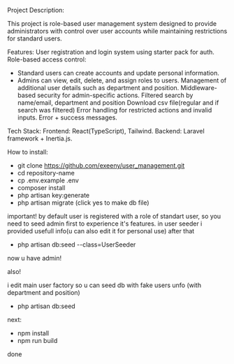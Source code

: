 Project Description:

This project is role-based user management system designed to provide administrators with control over user accounts 
while maintaining restrictions for standard users.

Features:
User registration and login system using starter pack for auth.
Role-based access control:
  - Standard users can create accounts and update personal information.
  - Admins can view, edit, delete, and assign roles to users.
Management of additional user details such as department and position.
Middleware-based security for admin-specific actions.
Filtered search by name/email, department and position
Download csv file(regular and if search was filtered)
Error handling for restricted actions and invalid inputs.
Error + success messages.

Tech Stack:
Frontend: React(TypeScript), Tailwind.
Backend: Laravel framework + Inertia.js.

How to install:

- git clone https://github.com/exeeny/user_management.git
- cd repository-name
- cp .env.example .env
- composer install
- php artisan key:generate
- php artisan migrate (click yes to make db file)

important! 
by default user is registered with a role of standart user, so you need to seed admin first to experience it's features. in user seeder i provided usefull info(u can also edit it for personal use) after that
- php artisan db:seed --class=UserSeeder

now u have admin!

also!

i edit main user factory so u can seed db with fake users unfo (with department and position)
- php artisan db:seed

next:

- npm install
- npm run build

done
